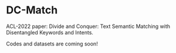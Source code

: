 # DC-Match
ACL-2022 paper: Divide and Conquer: Text Semantic Matching with Disentangled Keywords and Intents.

Codes and datasets are coming soon!
